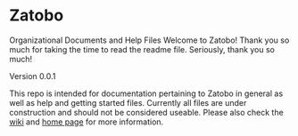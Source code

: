 # Zatobo
Organizational Documents and Help Files
Welcome to Zatobo!  Thank you so much for taking the time to read the readme file.  Seriously, thank you so much!

Version 0.0.1

This repo is intended for documentation pertaining to Zatobo in general as well as help and getting started files.
Currently all files are under construction and should not be considered useable.
Please also check the [wiki](http://github.com/zatobo/1st_Read_Me/wiki) and [home page](http://zatobo.wordpress.com) for more information.

